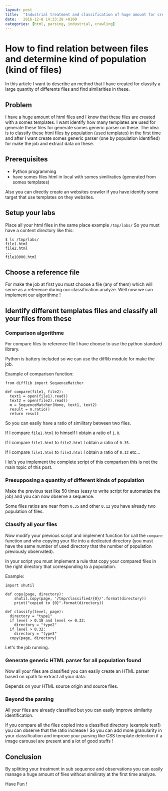 ```yaml
---
layout: post
title:  "Industrial treatment and classification of huge amount for create generate parser"
date:   2016-12-8 14:33:28 +0100
categories: [html, parsing, industrial, crawling]
---
```

# How to find relation between files and determine kind of population (kind of files)
In this article I want to describe an method that I have created for classify a large quantity of differents files 
and find similarities in these.

## Problem
I have a huge amount of html files and I know that these files are created with a somes templates. 
I want identify how many templates are used for generate these files for generate somes generic parser on these.
The idea is to classify these html files by population (used templates) in the first time and after I want create somes generic parser
(one by population identified) for make the job and extract data on these.

## Prerequisites
- Python programming
- have somes files html in local with somes similiraties (generated from somes templates)

Also you can directly create an websites crawler if you have identify some target that use templates on they websites.

## Setup your labs
Place all your html files in the same place example `/tmp/labs/`
So you must have a content directory like this:
```
$ ls /tmp/labs/
file1.html
file2.html
...
file10000.html
```
## Choose a reference file
For make the job at first you must choose a file (any of them) which will serve as a reference during our classification analyze.
Well now we can implement our algorithme !

## Identify different templates files and classify all your files from these
### Comparison algorithme
For compare files to reference file I have choose to use the python standard library.

Python is battery included so we can use the difflib module for make the job.

Example of comparison function:
```
from difflib import SequenceMatcher

def compare(file1, file2):
  text1 = open(file1).read()
  text2 = open(file2).read()
  m = SequenceMatcher(None, text1, text2)
  result = m.ratio()
  return result
```

So you can easily have a ratio of similitary between two files.

If I compare `file1.html` to himself I obtain a ratio of `1.0`.

If I compare `file1.html` to `file2.html` I obtain a ratio of `0.35`.

If I compare `file1.html` to `file3.html` I obtain a ratio of `0.12` etc...

I let's you implement the complete script of this comparison this is not the main topic of this post.

### Presupposing a quantity of different kinds of population
Make the previous test like 50 times (easy to write script for automatize the job) and you can now observe a sequence.

Some files ratios are near from `0.35` and other `0.12` you have already two population of files.

### Classify all your files
Now modify your previous script and implement function for call the `compare` function and who copying your file into a dedicated directory (you must have the same number of used directory that the number of population previously observated).

In your script you must implement a rule that copy your compared files in the right directory that corresponding to a population.

Example:
```
import shutil

def copy(page, directory):
    shutil.copy(page, '/tmp/classified/{0}/'.format(directory))
    print("copied to {0}".format(directory))

def classify(level, page):
  directory = "type1"
  if level > 0.18 and level <= 0.32:
    directory = "type2"
  if level > 0.32:
    directory = "type3"
  copy(page, directory)
```
Let's the job running.

### Generate generic HTML parser for all population found
Now all your files are classified you can easily create an HTML parser based on xpath to extract all your data.

Depends on your HTML source origin and source files.

### Beyond the parsing
All your files are already classified but you can easily improve similarity identification.

If you compare all the files copied into a classified directory (example test1) you can observe that the ratio increase !
So you can add more granularity in your classification and improve your parsing like CSS template detection if a image carousel are present and a lot of good stuffs !

## Conclusion
By splitting your treatment in sub sequence and observations you can easily manage a huge amount of files without similiraty at the first time analyze.

Have Fun !
